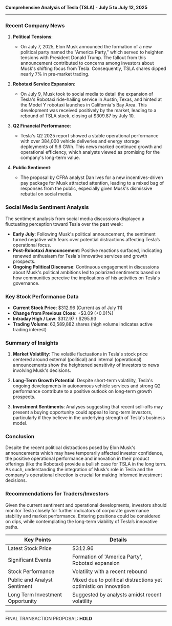 **Comprehensive Analysis of Tesla (TSLA) - July 5 to July 12, 2025**

---

### Recent Company News

1. **Political Tensions**:
   - On July 7, 2025, Elon Musk announced the formation of a new political party named the "America Party," which served to heighten tensions with President Donald Trump. The fallout from this announcement contributed to concerns among investors about Musk's shifting focus from Tesla. Consequently, TSLA shares dipped nearly 7% in pre-market trading.

2. **Robotaxi Service Expansion**:
   - On July 9, Musk took to social media to detail the expansion of Tesla's Robotaxi ride-hailing service in Austin, Texas, and hinted at the Model Y robotaxi launches in California's Bay Area. This development was received positively by the market, leading to a rebound of TSLA stock, closing at $309.87 by July 10.

3. **Q2 Financial Performance**:
   - Tesla's Q2 2025 report showed a stable operational performance with over 384,000 vehicle deliveries and energy storage deployments of 9.6 GWh. This news marked continued growth and operational efficiency, which analysts viewed as promising for the company's long-term value.

4. **Public Sentiment**:
   - The proposal by CFRA analyst Dan Ives for a new incentives-driven pay package for Musk attracted attention, leading to a mixed bag of responses from the public, especially given Musk's dismissive rebuttal on social media.

### Social Media Sentiment Analysis

The sentiment analysis from social media discussions displayed a fluctuating perception toward Tesla over the past week:

- **Early July**: Following Musk's political announcement, the sentiment turned negative with fears over potential distractions affecting Tesla’s operational focus.
- **Post-Robotaxi Announcement**: Positive reactions surfaced, indicating renewed enthusiasm for Tesla's innovative services and growth prospects.
- **Ongoing Political Discourse**: Continuous engagement in discussions about Musk's political ambitions led to polarized sentiments based on how communities perceive the implications of his activities on Tesla's governance.

### Key Stock Performance Data

- **Current Stock Price**: $312.96 (Current as of July 11)
- **Change from Previous Close**: +$3.09 (+0.01%)
- **Intraday High / Low**: $312.97 / $295.93
- **Trading Volume**: 63,589,882 shares (high volume indicates active trading interest)
  
### Summary of Insights

1. **Market Volatility**: The volatile fluctuations in Tesla's stock price centered around external (political) and internal (operational) announcements show the heightened sensitivity of investors to news involving Musk's decisions.
  
2. **Long-Term Growth Potential**: Despite short-term volatility, Tesla's ongoing developments in autonomous vehicle services and strong Q2 performance contribute to a positive outlook on long-term growth prospects.

3. **Investment Sentiments**: Analyses suggesting that recent sell-offs may present a buying opportunity could appeal to long-term investors, particularly if they believe in the underlying strength of Tesla's business model.

### Conclusion

Despite the recent political distractions posed by Elon Musk's announcements which may have temporarily affected investor confidence, the positive operational performance and innovation in their product offerings (like the Robotaxi) provide a bullish case for TSLA in the long term. As such, understanding the integration of Musk's role in Tesla and the company's operational direction is crucial for making informed investment decisions.

### Recommendations for Traders/Investors

Given the current sentiment and operational developments, investors should monitor Tesla closely for further indicators of corporate governance stability and market performance. Entering positions could be considered on dips, while contemplating the long-term viability of Tesla’s innovative paths.

| Key Points                            | Details                                        |
|--------------------------------------|------------------------------------------------|
| Latest Stock Price                   | $312.96                                       |
| Significant Events                   | Formation of 'America Party', Robotaxi expansion |
| Stock Performance                    | Volatility with a recent rebound              |
| Public and Analyst Sentiment         | Mixed due to political distractions yet optimistic on innovation |
| Long Term Investment Opportunity      | Suggested by analysts amidst recent volatility  |

---

FINAL TRANSACTION PROPOSAL: **HOLD**